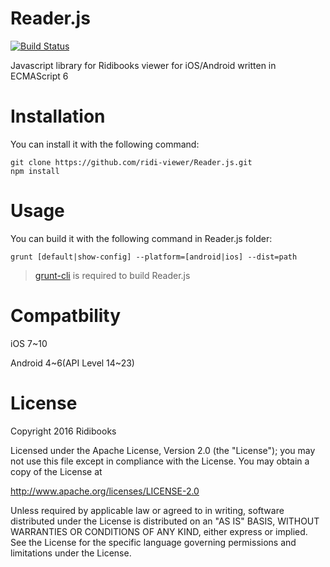 # Reader.js
[![Build Status](https://travis-ci.org/ridibooks/Reader.js.svg?branch=master)](https://travis-ci.org/ridibooks/Reader.js)

Javascript library for Ridibooks viewer for iOS/Android written in ECMAScript 6

# Installation
You can install it with the following command:
```
git clone https://github.com/ridi-viewer/Reader.js.git
npm install
```

# Usage
You can build it with the following command in Reader.js folder:
```
grunt [default|show-config] --platform=[android|ios] --dist=path
```
> [grunt-cli](https://github.com/gruntjs/grunt-cli) is required to build Reader.js

# Compatbility
iOS 7~10

Android 4~6(API Level 14~23)

# License
Copyright 2016 Ridibooks

Licensed under the Apache License, Version 2.0 (the "License");
you may not use this file except in compliance with the License.
You may obtain a copy of the License at

  http://www.apache.org/licenses/LICENSE-2.0

Unless required by applicable law or agreed to in writing, software
distributed under the License is distributed on an "AS IS" BASIS,
WITHOUT WARRANTIES OR CONDITIONS OF ANY KIND, either express or implied.
See the License for the specific language governing permissions and
limitations under the License.
